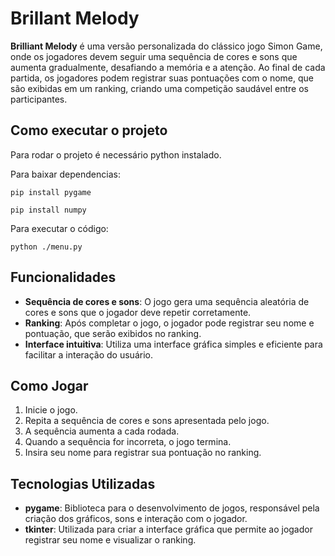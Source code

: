 # Brillant Melody


**Brilliant Melody** é uma versão personalizada do clássico jogo Simon Game, onde os jogadores devem seguir uma sequência de cores e sons que aumenta gradualmente, desafiando a memória e a atenção. Ao final de cada partida, os jogadores podem registrar suas pontuações com o nome, que são exibidas em um ranking, criando uma competição saudável entre os participantes.



## Como executar o projeto
Para rodar o projeto é necessário python instalado.


Para baixar dependencias: 
```
pip install pygame
```
```
pip install numpy
```




Para executar o código:
```
python ./menu.py
```



## Funcionalidades

- **Sequência de cores e sons**: O jogo gera uma sequência aleatória de cores e sons que o jogador deve repetir corretamente.
- **Ranking**: Após completar o jogo, o jogador pode registrar seu nome e pontuação, que serão exibidos no ranking.
- **Interface intuitiva**: Utiliza uma interface gráfica simples e eficiente para facilitar a interação do usuário.


## Como Jogar

1. Inicie o jogo.
2. Repita a sequência de cores e sons apresentada pelo jogo.
3. A sequência aumenta a cada rodada.
4. Quando a sequência for incorreta, o jogo termina.
5. Insira seu nome para registrar sua pontuação no ranking.

## Tecnologias Utilizadas

- **pygame**: Biblioteca para o desenvolvimento de jogos, responsável pela criação dos gráficos, sons e interação com o jogador.
- **tkinter**: Utilizada para criar a interface gráfica que permite ao jogador registrar seu nome e visualizar o ranking.

